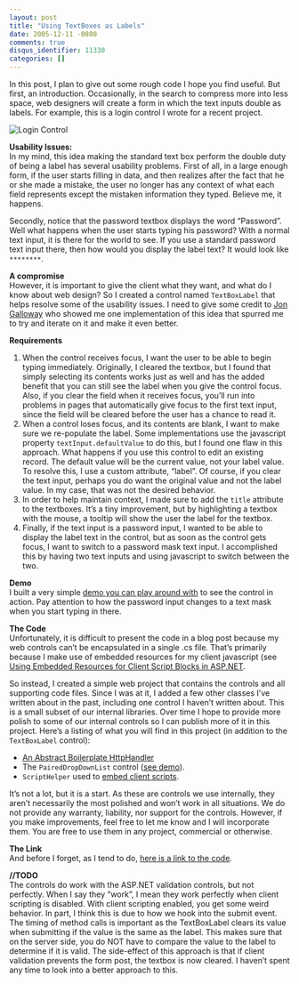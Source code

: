 ```yaml
---
layout: post
title: "Using TextBoxes as Labels"
date: 2005-12-11 -0800
comments: true
disqus_identifier: 11330
categories: []
---
```

In this post, I plan to give out some rough code I hope you find useful.
But first, an introduction. Occasionally, in the search to compress more
into less space, web designers will create a form in which the text
inputs double as labels. For example, this is a login control I wrote
for a recent project.

![Login Control](http://haacked.com/images/LoginControl.png)

**Usability Issues:**\
 In my mind, this idea making the standard text box perform the double
duty of being a label has several usability problems. First of all, in a
large enough form, if the user starts filling in data, and then realizes
after the fact that he or she made a mistake, the user no longer has any
context of what each field represents except the mistaken information
they typed. Believe me, it happens.

Secondly, notice that the password textbox displays the word “Password”.
Well what happens when the user starts typing his password? With a
normal text input, it is there for the world to see. If you use a
standard password text input there, then how would you display the label
text? It would look like `********`.

**A compromise**\
 However, it is important to give the client what they want, and what do
I know about web design? So I created a control named `TextBoxLabel`
that helps resolve some of the usability issues. I need to give some
credit to [Jon Galloway](http://weblogs.asp.net/jgalloway/) who showed
me one implementation of this idea that spurred me to try and iterate on
it and make it even better.

**Requirements**

1.  When the control receives focus, I want the user to be able to begin
    typing immediately. Originally, I cleared the textbox, but I found
    that simply selecting its contents works just as well and has the
    added benefit that you can still see the label when you give the
    control focus. Also, if you clear the field when it receives focus,
    you’ll run into problems in pages that automatically give focus to
    the first text input, since the field will be cleared before the
    user has a chance to read it.
2.  When a control loses focus, and its contents are blank, I want to
    make sure we re-populate the label. Some implementations use the
    javascript property `textInput.defaultValue` to do this, but I found
    one flaw in this approach. What happens if you use this control to
    edit an existing record. The default value will be the current
    value, not your label value. To resolve this, I use a custom
    attribute, “label”. Of course, if you clear the text input, perhaps
    you do want the original value and not the label value. In my case,
    that was not the desired behavior.
3.  In order to help maintain context, I made sure to add the `title`
    attribute to the textboxes. It’s a tiny improvement, but by
    highlighting a textbox with the mouse, a tooltip will show the user
    the label for the textbox.
4.  Finally, if the text input is a password input, I wanted to be able
    to display the label text in the control, but as soon as the control
    gets focus, I want to switch to a password mask text input. I
    accomplished this by having two text inputs and using javascript to
    switch between the two.

**Demo**\
 I built a very simple [demo you can play around
with](/Demos/TextBoxLabelDemo.aspx) to see the control in action. Pay
attention to how the password input changes to a text mask when you
start typing in there.

**The Code**\
 Unfortunately, it is difficult to present the code in a blog post
because my web controls can’t be encapsulated in a single .cs file.
That’s primarily because I make use of embedded resources for my client
javascript (see [Using Embedded Resources for Client Script Blocks in
ASP.NET](http://haacked.com/archive/2005/04/29/2879.aspx).

So instead, I created a simple web project that contains the controls
and all supporting code files. Since I was at it, I added a few other
classes I’ve written about in the past, including one control I haven’t
written about. This is a small subset of our internal libraries. Over
time I hope to provide more polish to some of our internal controls so I
can publish more of it in this project. Here’s a listing of what you
will find in this project (in addition to the `TextBoxLabel` control):

-   [An Abstract Boilerplate
    HttpHandler](http://haacked.com/archive/2005/03/17/2394.aspx)
-   The `PairedDropDownList` control ([see
    demo](/Demos/PairedDropDownDemo.aspx)).
-   `ScriptHelper` used to [embed client
    scripts](http://haacked.com/archive/2005/04/29/2879.aspx).

It’s not a lot, but it is a start. As these are controls we use
internally, they aren’t necessarily the most polished and won’t work in
all situations. We do not provide any warranty, liability, nor support
for the controls. However, if you make improvements, feel free to let me
know and I will incorporate them. You are free to use them in any
project, commercial or otherwise.

**The Link**\
 And before I forget, as I tend to do, [here is a link to the
code](/Code/Velocit.Web.Public.zip).

**//TODO**\
 The controls do work with the ASP.NET validation controls, but not
perfectly. When I say they “work”, I mean they work perfectly when
client scripting is disabled. With client scripting enabled, you get
some weird behavior. In part, I think this is due to how we hook into
the submit event. The timing of method calls is important as the
TextBoxLabel clears its value when submitting if the value is the same
as the label. This makes sure that on the server side, you do NOT have
to compare the value to the label to determine if it is valid. The
side-effect of this approach is that if client validation prevents the
form post, the textbox is now cleared. I haven’t spent any time to look
into a better approach to this.


